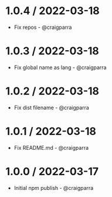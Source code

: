 1.0.4 / 2022-03-18
==================

* Fix repos - @craigparra

1.0.3 / 2022-03-18
==================

* Fix global name as lang - @craigparra

1.0.2 / 2022-03-18
==================

* Fix dist filename - @craigparra
  
1.0.1 / 2022-03-18
==================

* Fix README.md - @craigparra
  
1.0.0 / 2022-03-17
==================

* Initial npm publish - @craigparra

